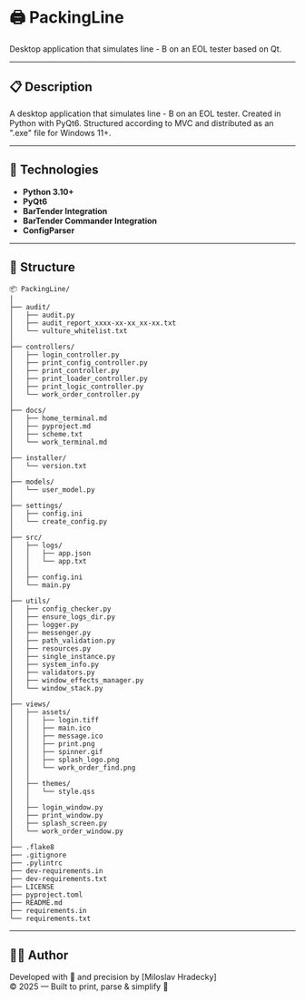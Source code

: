 # 🖨️ PackingLine

Desktop application that simulates line - B on an EOL tester based on Qt.

---

## 📋 Description

A desktop application that simulates line - B on an EOL tester.
Created in Python with PyQt6.
Structured according to MVC and distributed as an ".exe" file for Windows 11+.

---

## 🚀 Technologies

- **Python 3.10+**
- **PyQt6**
- **BarTender Integration**
- **BarTender Commander Integration**
- **ConfigParser**

---

## 📂 Structure

```
📦 PackingLine/
│
├── audit/
│   ├── audit.py
│   ├── audit_report_xxxx-xx-xx_xx-xx.txt
│   └── vulture_whitelist.txt
│
├── controllers/
│   ├── login_controller.py
│   ├── print_config_controller.py
│   ├── print_controller.py
│   ├── print_loader_controller.py
│   ├── print_logic_controller.py
│   └── work_order_controller.py
│
├── docs/
│   ├── home_terminal.md
│   ├── pyproject.md
│   ├── scheme.txt
│   └── work_terminal.md
│
├── installer/
│   └── version.txt
│
├── models/
│   └── user_model.py
│
├── settings/
│   ├── config.ini
│   └── create_config.py
│
├── src/
│   ├── logs/
│   │   ├── app.json
│   │   └── app.txt
│   │
│   ├── config.ini
│   └── main.py
│
├── utils/
│   ├── config_checker.py
│   ├── ensure_logs_dir.py
│   ├── logger.py
│   ├── messenger.py
│   ├── path_validation.py
│   ├── resources.py
│   ├── single_instance.py
│   ├── system_info.py
│   ├── validators.py
│   ├── window_effects_manager.py
│   └── window_stack.py
│
├── views/
│   ├── assets/
│   │   ├── login.tiff
│   │   ├── main.ico
│   │   ├── message.ico
│   │   ├── print.png
│   │   ├── spinner.gif
│   │   ├── splash_logo.png
│   │   └── work_order_find.png
│   │
│   ├── themes/
│   │   └── style.qss
│   │
│   ├── login_window.py
│   ├── print_window.py
│   ├── splash_screen.py
│   └── work_order_window.py
│
├── .flake8
├── .gitignore
├── .pylintrc
├── dev-requirements.in
├── dev-requirements.txt
├── LICENSE
├── pyproject.toml
├── README.md
├── requirements.in
└── requirements.txt
```

---

## 🧑‍💻 Author

Developed with 💙 and precision by [Miloslav Hradecky]  
© 2025 — Built to print, parse & simplify 🎉